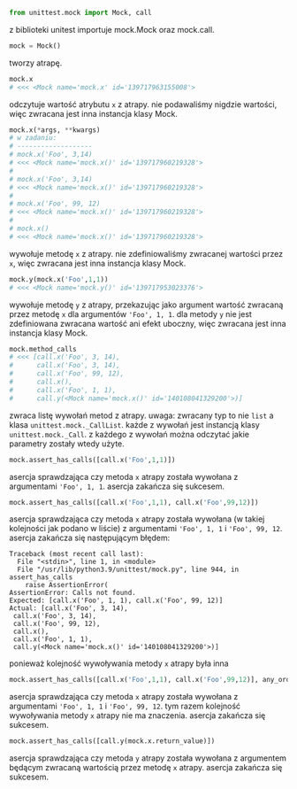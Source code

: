 ```python
from unittest.mock import Mock, call
```
z biblioteki unitest importuje mock.Mock oraz mock.call.


```python
mock = Mock()
```
tworzy atrapę.


```python
mock.x
# <<< <Mock name='mock.x' id='139717963155008'>
```
odczytuje wartość atrybutu `x` z atrapy.
nie podawaliśmy nigdzie wartości, więc zwracana jest inna instancja klasy Mock.


```python
mock.x(*args, **kwargs)
# w zadaniu:
# -------------------
# mock.x('Foo', 3,14)
# <<< <Mock name='mock.x()' id='139717960219328'>
# 
# mock.x('Foo', 3,14)
# <<< <Mock name='mock.x()' id='139717960219328'>
#
# mock.x('Foo', 99, 12)
# <<< <Mock name='mock.x()' id='139717960219328'>
#
# mock.x()
# <<< <Mock name='mock.x()' id='139717960219328'>
```
wywołuje metodę `x` z atrapy.
nie zdefiniowaliśmy zwracanej wartości przez `x`, więc zwracana jest inna instancja klasy Mock.


```python
mock.y(mock.x('Foo',1,1))
# <<< <Mock name='mock.y()' id='139717953023376'>
```
wywołuje metodę `y` z atrapy,
przekazując jako argument wartość zwracaną przez metodę `x` dla argumentów `'Foo', 1, 1`.
dla metody `y` nie jest zdefiniowana zwracana wartość ani efekt uboczny, więc zwracana jest inna instancja klasy Mock.


```python
mock.method_calls
# <<< [call.x('Foo', 3, 14),
#      call.x('Foo', 3, 14),
#      call.x('Foo', 99, 12),
#      call.x(),
#      call.x('Foo', 1, 1),
#      call.y(<Mock name='mock.x()' id='140108041329200'>)]
```
zwraca listę wywołań metod z atrapy.
uwaga: zwracany typ to nie `list` a klasa `unittest.mock._CallList`.
każde z wywołań jest instancją klasy `unittest.mock._Call`.
z każdego z wywołań można odczytać jakie parametry zostały wtedy użyte.


```python
mock.assert_has_calls([call.x('Foo',1,1)])
```
asercja sprawdzająca czy metoda `x` atrapy została wywołana z argumentami `'Foo', 1, 1`.
asercja zakańcza się sukcesem.


```python
mock.assert_has_calls([call.x('Foo',1,1), call.x('Foo',99,12)])
```
asercja sprawdzająca czy metoda `x` atrapy została wywołana
(w takiej kolejności jak podano w liście)
z argumentami `'Foo', 1, 1` i `'Foo', 99, 12`.
asercja zakańcza się następującym błędem:
```
Traceback (most recent call last):
  File "<stdin>", line 1, in <module>
  File "/usr/lib/python3.9/unittest/mock.py", line 944, in assert_has_calls
    raise AssertionError(
AssertionError: Calls not found.
Expected: [call.x('Foo', 1, 1), call.x('Foo', 99, 12)]
Actual: [call.x('Foo', 3, 14),
 call.x('Foo', 3, 14),
 call.x('Foo', 99, 12),
 call.x(),
 call.x('Foo', 1, 1),
 call.y(<Mock name='mock.x()' id='140108041329200'>)]
 ```
 ponieważ kolejność wywoływania metody `x` atrapy była inna


```python
mock.assert_has_calls([call.x('Foo',1,1), call.x('Foo',99,12)], any_order = True)
```
asercja sprawdzająca czy metoda `x` atrapy została wywołana z argumentami `'Foo', 1, 1` i `'Foo', 99, 12`.
tym razem kolejność wywoływania metody `x` atrapy nie ma znaczenia.
asercja zakańcza się sukcesem.


```python
mock.assert_has_calls([call.y(mock.x.return_value)])
```
asercja sprawdzająca czy metoda `y` atrapy została wywołana
z argumentem będącym zwracaną wartością przez metodę `x` atrapy.
asercja zakańcza się sukcesem.